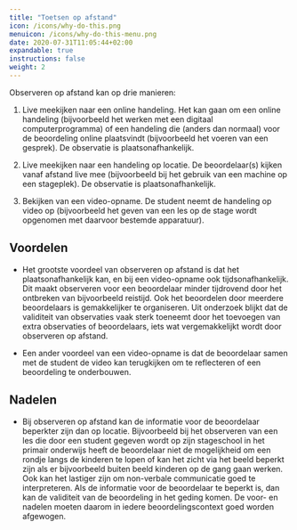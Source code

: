 ```yaml
---
title: "Toetsen op afstand"
icon: /icons/why-do-this.png
menuicon: /icons/why-do-this-menu.png
date: 2020-07-31T11:05:44+02:00
expandable: true
instructions: false
weight: 2
---
```


Observeren op afstand kan op drie manieren:

1. Live meekijken naar een online handeling. Het kan gaan om een online handeling (bijvoorbeeld het werken met een digitaal computerprogramma) of een handeling die (anders dan normaal) voor de beoordeling online plaatsvindt (bijvoorbeeld het voeren van een gesprek). De observatie is plaatsonafhankelijk.

2. Live meekijken naar een handeling op locatie. De beoordelaar(s) kijken vanaf afstand live mee (bijvoorbeeld bij het gebruik van een machine op een stageplek). De observatie is plaatsonafhankelijk.

3. Bekijken van een video-opname. De student neemt de handeling op video op (bijvoorbeeld het geven van een les op de stage wordt opgenomen met daarvoor bestemde apparatuur).

## Voordelen

* 	Het grootste voordeel van observeren op afstand is dat het plaatsonafhankelijk kan, en bij een video-opname ook tijdsonafhankelijk. Dit maakt observeren voor een beoordelaar minder tijdrovend door het ontbreken van bijvoorbeeld reistijd. Ook het beoordelen door meerdere beoordelaars is gemakkelijker te organiseren. Uit onderzoek blijkt dat de validiteit van observaties vaak sterk toeneemt door het toevoegen van extra observaties of beoordelaars, iets wat vergemakkelijkt wordt door observeren op afstand.

* 	Een ander voordeel van een video-opname is dat de beoordelaar samen met de student de video kan terugkijken om te reflecteren of een beoordeling te onderbouwen.

## Nadelen

* 	Bij observeren op afstand kan de informatie voor de beoordelaar beperkter zijn dan op locatie. Bijvoorbeeld bij het observeren van een les die door een student gegeven wordt op zijn stageschool in het primair onderwijs heeft de beoordelaar niet de mogelijkheid om een rondje langs de kinderen te lopen of kan het zicht via het beeld beperkt zijn als er bijvoorbeeld buiten beeld kinderen op de gang gaan werken. Ook kan het lastiger zijn om non-verbale communicatie goed te interpreteren. Als de informatie voor de beoordelaar te beperkt is, dan kan de validiteit van de beoordeling in het geding komen. De voor- en nadelen moeten daarom in iedere beoordelingscontext goed worden afgewogen.

